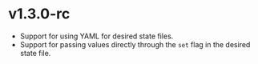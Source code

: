 # v1.3.0-rc

- Support for using YAML for desired state files.
- Support for passing values directly through the `set` flag in the desired state file.